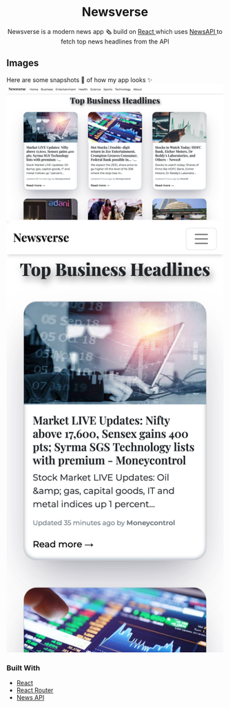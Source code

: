 <h1 align="center">Newsverse</h1>
  <p align="center">
    Newsverse is a modern news app 🗞️ build on <a
						style={{ textDecoration: `none` }}
						href='https://reactjs.org/'
						target='_blank'
						rel='noopener noreferrer'
					>
						React
					</a> which uses <a
						style={{ textDecoration: `none` }}
						href='https://newsapi.org/'
						target='_blank'
						rel='noopener noreferrer'
					>
						NewsAPI
					</a>  to fetch top news headlines from the API 
  </p>
</p>

## Images

Here are some snapshots 📸 of how my app looks ✨
<img src="Images/desktop_view.png" alt=""/>
<br>
<img src="Images/mobile_view.png" alt=""/>
<br>

### Built With

- [React](https://reactjs.org/)
- [React Router](https://reactrouter.com/en/main)
- [News API](https://newsapi.org/)

